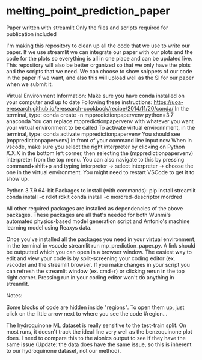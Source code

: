 # melting_point_prediction_paper

Paper written with streamlit
Only the files and scripts required for publication included 

I'm making this repository to clean up all the code that we use to write our paper. If we use streamlit we can integrate our paper with our plots and the code for the plots so everything is all in one place and can be updated live. This repository will also be better organized so that we only have the plots and the scripts that we need. We can choose to show snippets of our code in the paper if we want, and also this will upload well as the SI for our paper when we submit it.

Virtual Environment Information:
    Make sure you have conda installed on your computer and up to date
    Following these instructions: https://uoa-eresearch.github.io/eresearch-cookbook/recipe/2014/11/20/conda/
    In the terminal, type: conda create -n mppredictionpapervenv python=3.7 anaconda
        You can replace mppredictionpapervenv with whatever you want your virtual environment to be called
    To activate virtual environnment, in the terminal, type: conda activate mppredictionpapervenv
        You should see (mppredictionpapervenv) in front of your command line input now
    When in vscode, make sure you select the right interpreter by clicking on Python X.X.X in the bottom left corner, then selecting the (mppredictionpapervenv) interpreter from the top menu. You can also navigate to this by pressing command+shift+p and typing interpreter -> select interpreter -> choose the one in the virtual environment. You might need to restart VSCode to get it to show up.

Python 3.7.9 64-bit
Packages to install (with commands):
    pip install streamlit
    conda install -c rdkit rdkit
    conda install -c mordred-descriptor mordred

All other required packages are installed as dependencies of the above packages. These packages are all that's needed for both Wunmi's automated physics-based model generation script and Antonio's machine learning model using Reaxys data.

Once you've installed all the packages you need in your virtual environment, in the terminal in vscode streamlit run mp_prediction_paper.py. A link should be outputted which you can open in a browser window. The easiest way to edit and  view your code is by split-screening your coding editor (ex. vscode) and the streamlit browser. If you make changes in your script you can refresh the streamlit window (ex. cmd+r) or clicking rerun in the top right corner. Pressing run in your coding editor won't do anything in streamlit.

Notes:

Some blocks of code are hidden inside "regions". To open them up, just click on the little arrow next to where you see the code #region...

The hydroquinone ML dataset is really sensitive to the test-train split. On most runs, it doesn't track the ideal line very well as the benzoquinone plot does. I need to compare this to the aionics output to see if they have the same issue (Update: the data does have the same issue, so this is inherent to our hydroquinone dataset, not our method).
